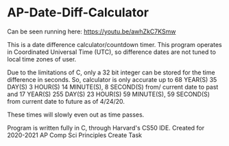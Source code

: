 # AP-Date-Diff-Calculator

Can be seen running here: https://youtu.be/awhZkC7KSmw 

This is a date difference calculator/countdown timer.
This program operates in Coordinated Universal Time (UTC), so difference dates are not tuned to local time zones of user.

Due to the limitations of C, only a 32 bit integer can be stored for the time difference in seconds.
So, calculator is only accurate up to 68 YEAR(S) 35 DAY(S) 3 HOUR(S) 14 MINUTE(S), 8 SECOND(S) from/
current date to past and 17 YEAR(S) 255 DAY(S) 23 HOUR(S) 59 MINUTE(S), 59 SECOND(S) from current date
to future as of 4/24/20.

These times will slowly even out as time passes.

Program is written fully in C, through Harvard's CS50 IDE. 
Created for 2020-2021 AP Comp Sci Principles Create Task 

